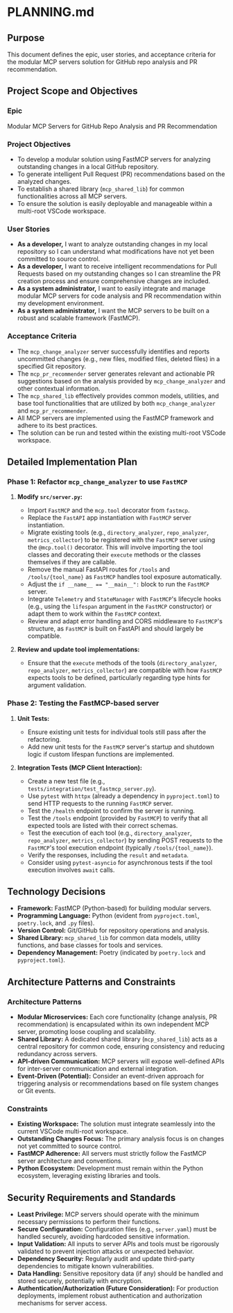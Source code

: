 # PLANNING.md

## Purpose
This document defines the epic, user stories, and acceptance criteria for the modular MCP servers solution for GitHub repo analysis and PR recommendation.

## Project Scope and Objectives

### Epic
Modular MCP Servers for GitHub Repo Analysis and PR Recommendation

### Project Objectives
*   To develop a modular solution using FastMCP servers for analyzing outstanding changes in a local GitHub repository.
*   To generate intelligent Pull Request (PR) recommendations based on the analyzed changes.
*   To establish a shared library (`mcp_shared_lib`) for common functionalities across all MCP servers.
*   To ensure the solution is easily deployable and manageable within a multi-root VSCode workspace.

### User Stories
*   **As a developer,** I want to analyze outstanding changes in my local repository so I can understand what modifications have not yet been committed to source control.
*   **As a developer,** I want to receive intelligent recommendations for Pull Requests based on my outstanding changes so I can streamline the PR creation process and ensure comprehensive changes are included.
*   **As a system administrator,** I want to easily integrate and manage modular MCP servers for code analysis and PR recommendation within my development environment.
*   **As a system administrator,** I want the MCP servers to be built on a robust and scalable framework (FastMCP).

### Acceptance Criteria
*   The `mcp_change_analyzer` server successfully identifies and reports uncommitted changes (e.g., new files, modified files, deleted files) in a specified Git repository.
*   The `mcp_pr_recommender` server generates relevant and actionable PR suggestions based on the analysis provided by `mcp_change_analyzer` and other contextual information.
*   The `mcp_shared_lib` effectively provides common models, utilities, and base tool functionalities that are utilized by both `mcp_change_analyzer` and `mcp_pr_recommender`.
*   All MCP servers are implemented using the FastMCP framework and adhere to its best practices.
*   The solution can be run and tested within the existing multi-root VSCode workspace.

## Detailed Implementation Plan

### Phase 1: Refactor `mcp_change_analyzer` to use `FastMCP`

1.  **Modify `src/server.py`:**
    *   Import `FastMCP` and the `mcp.tool` decorator from `fastmcp`.
    *   Replace the `FastAPI` app instantiation with `FastMCP` server instantiation.
    *   Migrate existing tools (e.g., `directory_analyzer`, `repo_analyzer`, `metrics_collector`) to be registered with the `FastMCP` server using the `@mcp.tool()` decorator. This will involve importing the tool classes and decorating their `execute` methods or the classes themselves if they are callable.
    *   Remove the manual FastAPI routes for `/tools` and `/tools/{tool_name}` as `FastMCP` handles tool exposure automatically.
    *   Adjust the `if __name__ == "__main__":` block to run the `FastMCP` server.
    *   Integrate `Telemetry` and `StateManager` with `FastMCP`'s lifecycle hooks (e.g., using the `lifespan` argument in the `FastMCP` constructor) or adapt them to work within the `FastMCP` context.
    *   Review and adapt error handling and CORS middleware to `FastMCP`'s structure, as `FastMCP` is built on FastAPI and should largely be compatible.

2.  **Review and update tool implementations:**
    *   Ensure that the `execute` methods of the tools (`directory_analyzer`, `repo_analyzer`, `metrics_collector`) are compatible with how `FastMCP` expects tools to be defined, particularly regarding type hints for argument validation.

### Phase 2: Testing the FastMCP-based server

1.  **Unit Tests:**
    *   Ensure existing unit tests for individual tools still pass after the refactoring.
    *   Add new unit tests for the `FastMCP` server's startup and shutdown logic if custom lifespan functions are implemented.

2.  **Integration Tests (MCP Client Interaction):**
    *   Create a new test file (e.g., `tests/integration/test_fastmcp_server.py`).
    *   Use `pytest` with `httpx` (already a dependency in `pyproject.toml`) to send HTTP requests to the running `FastMCP` server.
    *   Test the `/health` endpoint to confirm the server is running.
    *   Test the `/tools` endpoint (provided by `FastMCP`) to verify that all expected tools are listed with their correct schemas.
    *   Test the execution of each tool (e.g., `directory_analyzer`, `repo_analyzer`, `metrics_collector`) by sending POST requests to the `FastMCP`'s tool execution endpoint (typically `/tools/{tool_name}`).
    *   Verify the responses, including the `result` and `metadata`.
    *   Consider using `pytest-asyncio` for asynchronous tests if the tool execution involves `await` calls.

## Technology Decisions

*   **Framework:** FastMCP (Python-based) for building modular servers.
*   **Programming Language:** Python (evident from `pyproject.toml`, `poetry.lock`, and `.py` files).
*   **Version Control:** Git/GitHub for repository operations and analysis.
*   **Shared Library:** `mcp_shared_lib` for common data models, utility functions, and base classes for tools and services.
*   **Dependency Management:** Poetry (indicated by `poetry.lock` and `pyproject.toml`).

## Architecture Patterns and Constraints

### Architecture Patterns
*   **Modular Microservices:** Each core functionality (change analysis, PR recommendation) is encapsulated within its own independent MCP server, promoting loose coupling and scalability.
*   **Shared Library:** A dedicated shared library (`mcp_shared_lib`) acts as a central repository for common code, ensuring consistency and reducing redundancy across servers.
*   **API-driven Communication:** MCP servers will expose well-defined APIs for inter-server communication and external integration.
*   **Event-Driven (Potential):** Consider an event-driven approach for triggering analysis or recommendations based on file system changes or Git events.

### Constraints
*   **Existing Workspace:** The solution must integrate seamlessly into the current VSCode multi-root workspace.
*   **Outstanding Changes Focus:** The primary analysis focus is on changes not yet committed to source control.
*   **FastMCP Adherence:** All servers must strictly follow the FastMCP server architecture and conventions.
*   **Python Ecosystem:** Development must remain within the Python ecosystem, leveraging existing libraries and tools.

## Security Requirements and Standards

*   **Least Privilege:** MCP servers should operate with the minimum necessary permissions to perform their functions.
*   **Secure Configuration:** Configuration files (e.g., `server.yaml`) must be handled securely, avoiding hardcoded sensitive information.
*   **Input Validation:** All inputs to server APIs and tools must be rigorously validated to prevent injection attacks or unexpected behavior.
*   **Dependency Security:** Regularly audit and update third-party dependencies to mitigate known vulnerabilities.
*   **Data Handling:** Sensitive repository data (if any) should be handled and stored securely, potentially with encryption.
*   **Authentication/Authorization (Future Consideration):** For production deployments, implement robust authentication and authorization mechanisms for server access.
